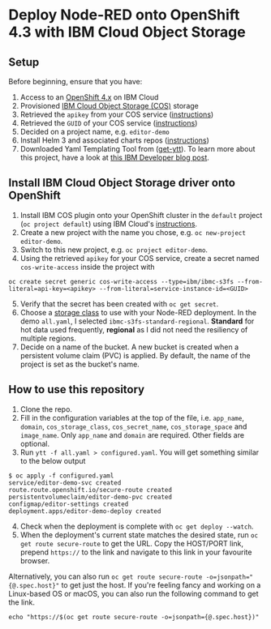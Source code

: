 # Deploy Node-RED onto OpenShift 4.3 with IBM Cloud Object Storage

## Setup

Before beginning, ensure that you have:

1. Access to an [OpenShift 4.x](https://cloud.ibm.com/kubernetes/catalog/create?platformType=openshift) on IBM Cloud
2. Provisioned [IBM Cloud Object Storage (COS)](https://cloud.ibm.com/catalog/services/cloud-object-storage) storage
3. Retrieved the `apikey` from your COS service ([instructions](https://cloud.ibm.com/docs/openshift?topic=openshift-object_storage#create_cos_secret))
4. Retrieved the `GUID` of your COS service ([instructions](https://cloud.ibm.com/docs/openshift?topic=openshift-object_storage#service_credentials))
4. Decided on a project name, e.g. `editor-demo`
5. Install Helm 3 and associated charts repos ([instructions](https://cloud.ibm.com/docs/openshift?topic=openshift-helm#install_v3))
6. Downloaded Yaml Templating Tool from ([get-ytt](https://get-ytt.io)). To learn more about this project, have a look at [this IBM Developer blog post](https://developer.ibm.com/depmodels/cloud/blogs/yaml-templating-tool-to-simplify-complex-configuration-management/).

## Install IBM Cloud Object Storage driver onto OpenShift

1. Install IBM COS plugin onto your OpenShift cluster in the `default` project (`oc project default`) using IBM Cloud's [instructions](https://cloud.ibm.com/docs/openshift?topic=openshift-object_storage#install_cos).
2. Create a new project with the name you chose, e.g. `oc new-project editor-demo`. 
3. Switch to this new project, e.g. `oc project editor-demo`.
4. Using the retrieved `apikey` for your COS service, create a secret named `cos-write-access` inside the project with 

```
oc create secret generic cos-write-access --type=ibm/ibmc-s3fs --from-literal=api-key=<apikey> --from-literal=service-instance-id=<GUID>
```

5. Verify that the secret has been created with `oc get secret`.
6. Choose a [storage class](https://cloud.ibm.com/docs/openshift?topic=openshift-object_storage#configure_cos) to use with your Node-RED deployment. In the demo `all.yaml`, I selected `ibmc-s3fs-standard-regional`. **Standard** for hot data used frequently, **regional** as I did not need the resiliency of multiple regions.
7. Decide on a name of the bucket. A new bucket is created when a persistent volume claim (PVC) is applied. By default, the name of the project is set as the bucket's name.

## How to use this repository

1. Clone the repo.
2. Fill in the configuration variables at the top of the file, i.e. `app_name`, `domain`, `cos_storage_class`, `cos_secret_name`, `cos_storage_space` and `image_name`. Only `app_name` and `domain` are required. Other fields are optional.
3. Run `ytt -f all.yaml > configured.yaml`. You will get something similar to the below output

```
$ oc apply -f configured.yaml
service/editor-demo-svc created
route.route.openshift.io/secure-route created
persistentvolumeclaim/editor-demo-pvc created
configmap/editor-settings created
deployment.apps/editor-demo-deploy created
```

4. Check when the deployment is complete with `oc get deploy --watch`.
5. When the deployment's current state matches the desired state, run `oc get route secure-route` to get the URL. Copy the HOST/PORT link, prepend `https://` to the link and navigate to this link in your favourite browser. 

Alternatively, you can also run `oc get route secure-route -o=jsonpath="{@.spec.host}"` to get just the host. If you're feeling fancy and working on a Linux-based OS or macOS, you can also run the following command to get the link.

```
echo "https://$(oc get route secure-route -o=jsonpath={@.spec.host})"
```
